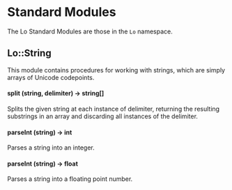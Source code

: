 # Standard Modules

The Lo Standard Modules are those in the `Lo` namespace.

## Lo::String

This module contains procedures for working with strings, which are simply arrays of Unicode codepoints.

#### split (string, delimiter) -> string[]

Splits the given string at each instance of delimiter, returning the resulting substrings in an array and discarding all instances of the delimiter.

#### parseInt (string) -> int

Parses a string into an integer.

#### parseInt (string) -> float

Parses a string into a floating point number.